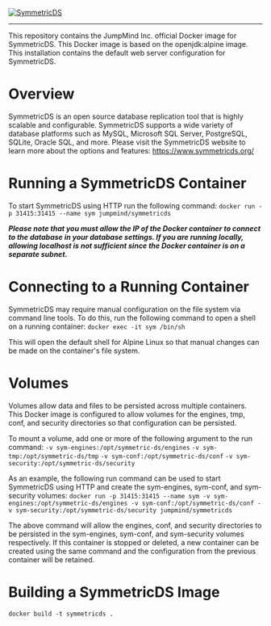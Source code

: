[![SymmetricDS](https://www.jumpmind.com/images/common/symmetricds.png)](https://www.jumpmind.com/products/symmetricds/overview)
- - -
This repository contains the JumpMind Inc. official Docker image for SymmetricDS. This Docker image is based on the openjdk:alpine image. This installation contains the default web server configuration for SymmetricDS.

Overview
===
SymmetricDS is an open source database replication tool that is highly scalable and configurable.  SymmetricDS supports a wide variety of database platforms such as MySQL, Microsoft SQL Server, PostgreSQL, SQLite, Oracle SQL, and more.  Please visit the SymmetricDS website to learn more about the options and features: https://www.symmetricds.org/

Running a SymmetricDS Container
===
To start SymmetricDS using HTTP run the following command:
`docker run -p 31415:31415 --name sym jumpmind/symmetricds`

***Please note that you must allow the IP of the Docker container to connect to the database in your database settings.  If you are running locally, allowing localhost is not sufficient since the Docker container is on a separate subnet.***

Connecting to a Running Container
===
SymmetricDS may require manual configuration on the file system via command line tools.  To do this, run the following command to open a shell on a running container:
`docker exec -it sym /bin/sh`

This will open the default shell for Alpine Linux so that manual changes can be made on the container's file system.

Volumes
===
Volumes allow data and files to be persisted across multiple containers.  This Docker image is configured to allow volumes for the engines, tmp, conf, and security directories so that configuration can be persisted. 

To mount a volume, add one or more of the following argument to the run command:
`-v sym-engines:/opt/symmetric-ds/engines`
`-v sym-tmp:/opt/symmetric-ds/tmp`
`-v sym-conf:/opt/symmetric-ds/conf`
`-v sym-security:/opt/symmetric-ds/security`

As an example, the following run command can be used to start SymmetricDS using HTTP and create the sym-engines, sym-conf, and sym-security volumes:
`docker run -p 31415:31415 --name sym -v sym-engines:/opt/symmetric-ds/engines -v sym-conf:/opt/symmetric-ds/conf -v sym-security:/opt/symmetric-ds/security jumpmind/symmetricds`

The above command will allow the engines, conf, and security directories to be persisted in the sym-engines, sym-conf, and sym-security volumes respectively.  If this container is stopped or deleted, a new container can be created using the same command and the configuration from the previous container will be retained.

Building a SymmetricDS Image
===
`docker build -t symmetricds .`